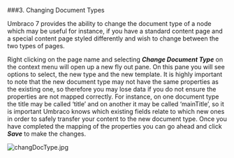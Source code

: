 ###3. Changing  Document Types

Umbraco 7 provides  the ability to change the document type of a node  which may be useful  for instance, if you have a standard content page  and a special content page  styled  differently and wish to change between the two types  of pages.

Right clicking on the page  name and selecting ***Change Document  Type*** on the context menu  will open  up a new fly out pane.  On this pane  you will see  options to select,  the new type and the new template. It is highly important to note  that  the new document type may not have the same properties as the existing  one, so therefore you may lose data  if you do not ensure the properties are not mapped correctly.  For instance, on one document type the title may be called ‘title’ and on another it may be called ‘mainTitle’, so it is important Umbraco knows  which existing  fields relate  to which new ones  in order to safely transfer your content to the new document type. Once you have completed the mapping of the properties you can  go ahead and click ***Save*** to make  the changes.

![changDocType.jpg](images/changDocType.jpg)